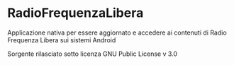 # RadioFrequenzaLibera
Applicazione nativa per essere aggiornato e accedere ai contenuti di Radio Frequenza Libera sui sistemi Android

Sorgente rilasciato sotto licenza GNU Public License v 3.0
